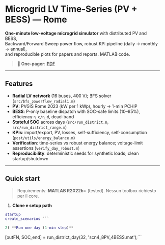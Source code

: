 # Microgrid LV Time-Series (PV + BESS) — Rome

**One-minute low-voltage microgrid simulator** with distributed PV and BESS,  
Backward/Forward Sweep power flow, robust KPI pipeline (daily → monthly → annual),  
and reproducible plots for papers and reports. MATLAB code.

> **📄 One-pager:** [PDF](/docs/One_pager.pdf)

---

## Features

- **Radial LV network** (16 buses, 400 V); BFS solver (`src/bfs_powerflow_radial1.m`)
- **PV**: PVGIS Rome 2023 (kW per 1 kWp), hourly → 1-min PCHIP
- **BESS**: P-only baseline dispatch with SOC-safe limits (10–95%), efficiency `η_c/η_d`, dead-band
- **Stateful SOC** across days (`src/run_district.m`, `src/run_district_range.m`)
- **KPIs**: import/export, PV, losses, self-sufficiency, self-consumption (`post/utils/energy_balance.m`)
- **Verification**: time-series vs robust energy balance; voltage-limit assertions (`verify_day_robust.m`)
- **Reproducibility**: deterministic seeds for synthetic loads; clean startup/shutdown

---

## Quick start

> Requirements: **MATLAB R2022b+** (tested). Nessun toolbox richiesto per il core.

1) **Clone e setup path**
```matlab
startup
create_scenarios ```

2) **Run one day (1-min step)**

```
[outFN, SOC_end] = run_district_day(32, 'scn4_8PV_4BESS.mat');```
